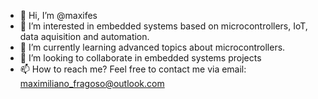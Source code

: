 - 👋 Hi, I’m @maxifes
- 👀 I’m interested in embedded systems based on microcontrollers, IoT, data aquisition and automation.
- 🌱 I’m currently learning advanced topics about microcontrollers. 
- 💞️ I’m looking to collaborate in embedded systems projects
- 📫 How to reach me? Feel free to contact me via email: maximiliano_fragoso@outlook.com

<!---
maxifes/maxifes is a ✨ special ✨ repository because its `README.md` (this file) appears on your GitHub profile.
You can click the Preview link to take a look at your changes.
--->
